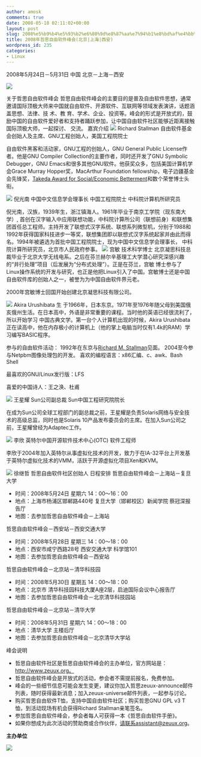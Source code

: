 ```yaml
---
author: amosk
comments: true
date: 2008-05-18 02:11:02+00:00
layout: post
slug: 2008%e5%b9%b4%e5%93%b2%e6%80%9d%e8%87%aa%e7%94%b1%e8%bd%af%e4%bb%b6%e5%b3%b0%e4%bc%9a%e5%8c%97%e4%ba%ac%e4%b8%8a%e6%b5%b7%e8%a5%bf%e5%ae%89
title: 2008年哲思自由软件峰会(北京|上海|西安)
wordpress_id: 235
categories:
- Linux
---
```




2008年5月24日－5月31日 中国 北京－上海－西安


![](http://www.zeuux.org/image/zeuux-freedom-summit-2008-small.cn.jpg)


关于哲思自由软件峰会
哲思自由软件峰会的主要目的是普及自由软件思想，通常邀请国际顶极大师来中国就自由软件、开源软件、互联网等领域发表演讲，话题涵盖思想、法律、技 术、教 育、学术、企业、投资等。峰会的形式是开放式的，鼓励中国的自由软件爱好者和支持者踊跃参加，让中国自由软件社区能够近距离接触国际顶极大师，一起探讨、 交流。
嘉宾介绍
![](http://www.zeuux.org/image/rms_small.jpg)
Richard Stallman
自由软件基金会创始人及主席、GNU工程创始人，美国工程院院士

自由软件黑客和活动家，GNU工程的创始人，GNU General Public License作者。他是GNU Compiler Collection的主要作者，同时还开发了GNU Symbolic Debugger，GNU Emacs和很多其他GNU软件。他获奖众多，包括美国计算机学会Grace Murray Hopper奖，MacArthur Foundation fellowship，电子边疆基金会先锋奖，[Takeda Award for Social/Economic Betterment](http://en.wikipedia.org/wiki/Takeda_Awards)和数个荣誉博士头衔。

![](http://www.zeuux.org/image/niguangnan-small.jpg)
倪光南
中国中文信息学会理事长 中国工程院院士 中科院计算机所研究员

倪光南，汉族，1939年生，浙江镇海人。1961年毕业于南京工学院（现东南大学）, 首创在汉字输入中应用联想功能，中科院计算所公司（联想前身）和联想集团首任总工程师。主持开发了联想式汉字系统、联想系列微型机，分别于1988和 1992年获得国家科技进步一等奖，联想集团即以联想式汉字系统起家并由此而得名。1994年被遴选为首批中国工程院院士，现为中国中文信息学会理事长， 中科院计算所研究员，北京市人民政府参事。
![](http://www.xiyoulinux.cn/image/gongmin-small.jpg)
宫敏
技术科学博士 北京凝思科技总裁毕业于北京大学无线电系。之后在芬兰赫尔辛基理工大学潜心研究深感兴趣的“并行处理”项目（后发展为“分布式处理”）。正是在芬兰，宫敏 博士参与了Linux操作系统的开发与研究，也正是他把Linux引入了中国。宫敏博士还是中国自由软件库的创始人之一，被誉为为中国自由软件界元老。

2000年宫敏博士回国开始创建北京凝思科技有限公司。

![](http://www.zeuux.org/image/akira-urushibata-small.jpg)
Akira Urushibata
生 于1966年，日本东京。1971年至1976年随父母到美国俄亥俄州生活。在日本高中，外语是非常重要的课程。当时他的英语已经很流利了，所以开始学习 中国古典文学。第一台个人计算机出现的时候，Akira Urushibata正在读高中，他在内存极小的计算机上（他的掌上电脑当时仅有1.4k的RAM）学习编写BASIC程序。

参与的自由软件活动：
1992年在东京与[Richard M. Stallman](http://www.zeuux.org/campaign/zeuux-freedom-summit-2008.cn.html#RMS)见面。
2004至今参与Netpbm图像处理包的开发。
喜欢的编程语言：x86汇编、c、awk、Bash Shell

最喜欢的GNU/Linux发行版：LFS

喜爱的中国诗人：王之涣、杜甫

![](http://www.zeuux.org/image/wangxingyao-small.jpg)
王星耀
Sun公司副总裁 Sun中国工程研究院院长

在成为Sun公司全球工程部门的副总裁之前，王星耀是负责Solaris网络与安全技术的高级总监，同时也是Solaris 10产品发布委员会的主席。在加入Sun公司之前，王星耀曾经为Adaptec工作。

![](http://www.zeuux.org/image/intel-lixin.jpg)
李欣
英特尔中国开源软件技术中心(OTC) 软件工程师

李欣于2004年加入英特尔从事虚拟化技术的开发，致力于在IA-32平台上开发基于英特尔虚拟化技术的VMM，活跃于开源虚拟化项目Xen和KVM。

![](http://www.zeuux.org/image/billxu-small.jpg)
徐继哲
哲思自由软件社区创始人
日程安排
哲思自由软件峰会－上海站－复旦大学

* 时间：2008年5月24日 星期六 14：00～16：00
* 地点：上海市杨浦区邯郸路440号 复旦大学（邯郸校区）新闻学院 蔡冠深报告厅
* 地图：去参加哲思自由软件峰会－上海站

哲思自由软件峰会－西安站－西安交通大学

* 时间：2008年5月28日 星期三 14：00～18：00
* 地点：西安市咸宁西路28号 西安交通大学 科学馆101
* 地图：去参加哲思自由软件峰会－西安站

哲思自由软件峰会－北京站－清华科技园

* 时间：2008年5月30日 星期五 14：00～18：00
* 地点：北京市 清华科技园科技大厦A座2层，启迪国际会议中心报告厅
* 地图：去参加哲思自由软件峰会－北京清华科技园站

哲思自由软件峰会－北京站－清华大学

* 时间：2008年5月31日 星期六 14：00～18：00
* 地点：清华大学 主楼后厅
* 地图：去参加哲思自由软件峰会－北京清华大学站

峰会说明

* 哲思自由软件社区是哲思自由软件峰会的主办单位，官方网站是：http://www.zeuux.org。
* 哲思自由软件峰会是开放式的活动，参会者不需提前报名，免费参加。
* 峰会的一些细节信息可能会发生变更，建议你加入哲思zeuux-announce邮件列表，随时获得最新消息；加入zeuux-universe邮件列表，一起参与讨论。
* 购买哲思自由软件T恤，支持中国自由软件社区；购买哲思GNU GPL v3 T恤，到活动现场有机会获得Richard Stallman亲笔签名。
* 参加哲思自由软件峰会，参会者每人可获得一本《哲思自由软件手册》。
* 如果你想成为此次活动的赞助商或合作伙伴，请联系assistant@zeuux.org。

**主办单位**

![](http://www.zeuux.org/image/zeuux_0409_001.jpg)


